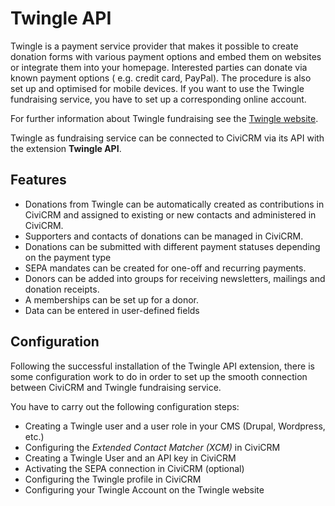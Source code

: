 # Twingle API

Twingle is a payment service provider that makes it possible to create donation
forms with various payment options and embed them on websites or integrate them
into your homepage. Interested parties can donate via known payment options (
e.g. credit card, PayPal). The procedure is also set up and optimised for mobile
devices. If you want to use the Twingle fundraising service, you have to set up
a corresponding online account.

For further information about Twingle fundraising
see the [Twingle website](https://www.twingle.de/).

Twingle as fundraising service can be connected to CiviCRM via its API with the
extension **Twingle API**.

## Features

* Donations from Twingle can be automatically created as contributions in
  CiviCRM and assigned to existing or new contacts and administered in CiviCRM.
* Supporters and contacts of donations can be managed in CiviCRM.
* Donations can be submitted with different payment statuses depending on the
  payment type
* SEPA mandates can be created for one-off and recurring payments.
* Donors can be added into groups for receiving newsletters, mailings and
  donation receipts.
* A memberships can be set up for a donor.
* Data can be entered in user-defined fields

## Configuration

Following the successful installation of the Twingle API extension, there is
some configuration work to do in order to set up the smooth connection between
CiviCRM and Twingle fundraising service.

You have to carry out the following configuration steps:

* Creating a Twingle user and a user role in your CMS (Drupal, Wordpress, etc.)
* Configuring the *Extended Contact Matcher (XCM)* in CiviCRM
* Creating a Twingle User and an API key in CiviCRM
* Activating the SEPA connection in CiviCRM (optional)
* Configuring the Twingle profile in CiviCRM
* Configuring your Twingle Account on the Twingle website
